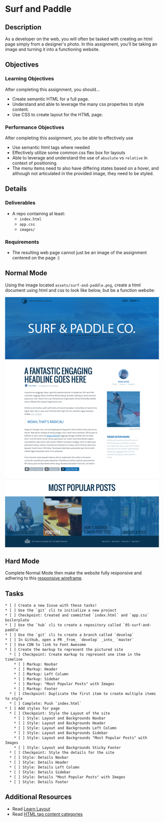 # Surf and Paddle

## Description

As a developer on the web, you will often be tasked with creating an html page simply from a designer's photo.
In this assignment, you'll be taking an image and turning it into a functioning website.

## Objectives

### Learning Objectives

After completing this assignment, you should...

* Create semantic HTML for a full page.
* Understand and able to leverage the many css properties to style content.
* Use CSS to create layout for the HTML page.


### Performance Objectives

After completing this assignment, you be able to effectively use

* Use semantic html tags where needed
* Effectively utilize some common css flex box for layouts
* Able to leverage and understand the use of `absolute` vs `relative` in context of positioning.
* The menu items need to also have differing states based on a hover, and although not articulated in the provided image, they need to be styled.

## Details

### Deliverables

* A repo containing at least:
  * `index.html`
  * `app.css`
  * `images/`

### Requirements

* The resulting web page cannot just be an image of the assignment centered on the page :)

## Normal Mode

Using the image located `assets/surf-and-paddle.png`, create a html document using html and css to look like below, but be a function website:

![Surf and paddle image](assets/surf-and-paddle.png)

## Hard Mode

Complete Normal Mode then make the website fully responsive and adhering to this [responsive wireframe](assets/surf-and-paddle-responsive.pdf).

## Tasks

```
* [ ] Create a new Issue with these tasks!
* [ ] Use the `git` cli to initialize a new project
* [ ] Checkpoint: Created and committed `index.html` and `app.css` boilerplate
* [ ] Use the `hub` cli to create a repository called `05-surf-and-paddle`
* [ ] Use the `git` cli to create a branch called `develop`
* [ ] In Github, open a PR _from_ `develop` _into_ `master`
* [ ] Use CDN to link to Font Awesome
* [ ] Create the markup to represent the pictured site
  * [ ] Checkpoint: Create markup to represent one item in the timeline
    * [ ] Markup: Navbar
    * [ ] Markup: Header
    * [ ] Markup: Left Column
    * [ ] Markup: Sidebar
    * [ ] Markup: "Most Popular Posts" with Images
    * [ ] Markup: Footer
  * [ ] Checkpoint: Duplicate the first item to create multiple items to style
  * [ ] Complete: Push `index.html`
* [ ] Add styles for page
  * [ ] Checkpoint: Style the Layout of the site
    * [ ] Style: Layout and Backgrounds Navbar
    * [ ] Style: Layout and Backgrounds Header
    * [ ] Style: Layout and Backgrounds Left Column
    * [ ] Style: Layout and Backgrounds Sidebar
    * [ ] Style: Layout and Backgrounds "Most Popular Posts" with Images
    * [ ] Style: Layout and Backgrounds Sticky Footer
  * [ ] Checkpoint: Style the details for the site
  * [ ] Style: Details Navbar
  * [ ] Style: Details Header
  * [ ] Style: Details Left Column
  * [ ] Style: Details Sidebar
  * [ ] Style: Details "Most Popular Posts" with Images
  * [ ] Style: Details Footer
```

## Additional Resources

* Read [Learn Layout](http://learnlayout.com/)
* Read [HTML tag content categories](https://developer.mozilla.org/en-US/docs/Web/Guide/HTML/Content_categories)

